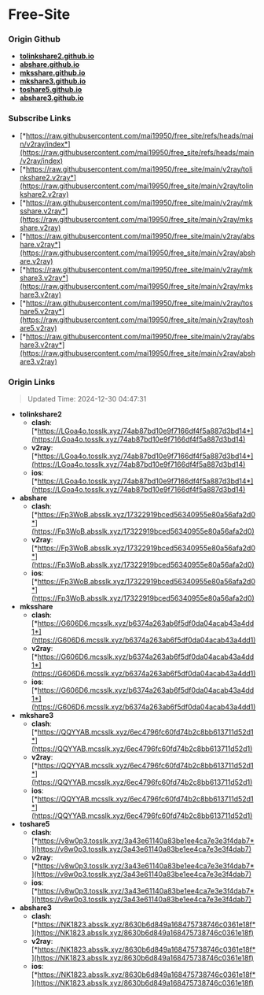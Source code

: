 # Free-Site

### Origin Github

- [**tolinkshare2.github.io**](https://github.com/tolinkshare2/tolinkshare2.github.io)
- [**abshare.github.io**](https://github.com/abshare/abshare.github.io)
- [**mksshare.github.io**](https://github.com/mksshare/mksshare.github.io)
- [**mkshare3.github.io**](https://github.com/mkshare3/mkshare3.github.io)
- [**toshare5.github.io**](https://github.com/toshare5/toshare5.github.io)
- [**abshare3.github.io**](https://github.com/abshare3/abshare3.github.io)

### Subscribe Links

- [*https://raw.githubusercontent.com/mai19950/free_site/refs/heads/main/v2ray/index*](https://raw.githubusercontent.com/mai19950/free_site/refs/heads/main/v2ray/index)
- [*https://raw.githubusercontent.com/mai19950/free_site/main/v2ray/tolinkshare2.v2ray*](https://raw.githubusercontent.com/mai19950/free_site/main/v2ray/tolinkshare2.v2ray)
- [*https://raw.githubusercontent.com/mai19950/free_site/main/v2ray/mksshare.v2ray*](https://raw.githubusercontent.com/mai19950/free_site/main/v2ray/mksshare.v2ray)
- [*https://raw.githubusercontent.com/mai19950/free_site/main/v2ray/abshare.v2ray*](https://raw.githubusercontent.com/mai19950/free_site/main/v2ray/abshare.v2ray)
- [*https://raw.githubusercontent.com/mai19950/free_site/main/v2ray/mkshare3.v2ray*](https://raw.githubusercontent.com/mai19950/free_site/main/v2ray/mkshare3.v2ray)
- [*https://raw.githubusercontent.com/mai19950/free_site/main/v2ray/toshare5.v2ray*](https://raw.githubusercontent.com/mai19950/free_site/main/v2ray/toshare5.v2ray)
- [*https://raw.githubusercontent.com/mai19950/free_site/main/v2ray/abshare3.v2ray*](https://raw.githubusercontent.com/mai19950/free_site/main/v2ray/abshare3.v2ray)

### Origin Links

> Updated Time: 2024-12-30 04:47:31

- **tolinkshare2**
  - **clash**: [*https://LGoa4o.tosslk.xyz/74ab87bd10e9f7166df4f5a887d3bd14*](https://LGoa4o.tosslk.xyz/74ab87bd10e9f7166df4f5a887d3bd14)
  - **v2ray**: [*https://LGoa4o.tosslk.xyz/74ab87bd10e9f7166df4f5a887d3bd14*](https://LGoa4o.tosslk.xyz/74ab87bd10e9f7166df4f5a887d3bd14)
  - **ios**: [*https://LGoa4o.tosslk.xyz/74ab87bd10e9f7166df4f5a887d3bd14*](https://LGoa4o.tosslk.xyz/74ab87bd10e9f7166df4f5a887d3bd14)
- **abshare**
  - **clash**: [*https://Fp3WoB.absslk.xyz/17322919bced56340955e80a56afa2d0*](https://Fp3WoB.absslk.xyz/17322919bced56340955e80a56afa2d0)
  - **v2ray**: [*https://Fp3WoB.absslk.xyz/17322919bced56340955e80a56afa2d0*](https://Fp3WoB.absslk.xyz/17322919bced56340955e80a56afa2d0)
  - **ios**: [*https://Fp3WoB.absslk.xyz/17322919bced56340955e80a56afa2d0*](https://Fp3WoB.absslk.xyz/17322919bced56340955e80a56afa2d0)
- **mksshare**
  - **clash**: [*https://G606D6.mcsslk.xyz/b6374a263ab6f5df0da04acab43a4dd1*](https://G606D6.mcsslk.xyz/b6374a263ab6f5df0da04acab43a4dd1)
  - **v2ray**: [*https://G606D6.mcsslk.xyz/b6374a263ab6f5df0da04acab43a4dd1*](https://G606D6.mcsslk.xyz/b6374a263ab6f5df0da04acab43a4dd1)
  - **ios**: [*https://G606D6.mcsslk.xyz/b6374a263ab6f5df0da04acab43a4dd1*](https://G606D6.mcsslk.xyz/b6374a263ab6f5df0da04acab43a4dd1)
- **mkshare3**
  - **clash**: [*https://QQYYAB.mcsslk.xyz/6ec4796fc60fd74b2c8bb613711d52d1*](https://QQYYAB.mcsslk.xyz/6ec4796fc60fd74b2c8bb613711d52d1)
  - **v2ray**: [*https://QQYYAB.mcsslk.xyz/6ec4796fc60fd74b2c8bb613711d52d1*](https://QQYYAB.mcsslk.xyz/6ec4796fc60fd74b2c8bb613711d52d1)
  - **ios**: [*https://QQYYAB.mcsslk.xyz/6ec4796fc60fd74b2c8bb613711d52d1*](https://QQYYAB.mcsslk.xyz/6ec4796fc60fd74b2c8bb613711d52d1)
- **toshare5**
  - **clash**: [*https://v8w0p3.tosslk.xyz/3a43e61140a83be1ee4ca7e3e3f4dab7*](https://v8w0p3.tosslk.xyz/3a43e61140a83be1ee4ca7e3e3f4dab7)
  - **v2ray**: [*https://v8w0p3.tosslk.xyz/3a43e61140a83be1ee4ca7e3e3f4dab7*](https://v8w0p3.tosslk.xyz/3a43e61140a83be1ee4ca7e3e3f4dab7)
  - **ios**: [*https://v8w0p3.tosslk.xyz/3a43e61140a83be1ee4ca7e3e3f4dab7*](https://v8w0p3.tosslk.xyz/3a43e61140a83be1ee4ca7e3e3f4dab7)
- **abshare3**
  - **clash**: [*https://NK1823.absslk.xyz/8630b6d849a168475738746c0361e18f*](https://NK1823.absslk.xyz/8630b6d849a168475738746c0361e18f)
  - **v2ray**: [*https://NK1823.absslk.xyz/8630b6d849a168475738746c0361e18f*](https://NK1823.absslk.xyz/8630b6d849a168475738746c0361e18f)
  - **ios**: [*https://NK1823.absslk.xyz/8630b6d849a168475738746c0361e18f*](https://NK1823.absslk.xyz/8630b6d849a168475738746c0361e18f)
